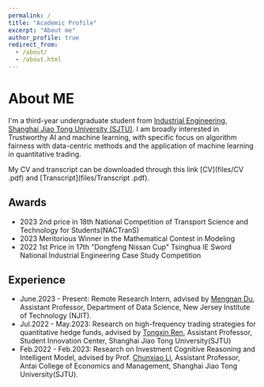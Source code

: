 ```yaml
---
permalink: /
title: "Academic Profile"
excerpt: "About me"
author_profile: true
redirect_from: 
  - /about/
  - /about.html
---
```


# **About ME**

I'm a third-year undergraduate student from [Industrial Engineering](https://ieem.sjtu.edu.cn/), [Shanghai Jiao Tong University (SJTU)](https://me.sjtu.edu.cn/). 
I am broadly interested in Trustworthy AI and machine learning, with specific focus on algorithm fairness with data-centric methods and the application of machine learning in quantitative trading.

My CV and transcript can be downloaded through this link [CV](files/CV .pdf) and [Transcript](files/Transcript .pdf).

## **Awards**
- 2023 2nd price in 18th National Competition of Transport Science and Technology for Students(NACTranS)
- 2023 Meritorious Winner in the Mathematical Contest in Modeling
- 2022 1st Price in 17th "Dongfeng Nissan Cup" Tsinghua IE Sword National Industrial Engineering Case Study Competition

## **Experience**
- June.2023 - Present: Remote Research Intern, advised by [Mengnan Du](https://mengnandu.com/), Assistant Professor, Department of Data Science, New Jersey Institute of Technology (NJIT).
- Jul.2022 - May.2023: Research on high-frequency trading strategies for quantitative hedge funds, advised by [Tongxin Ren](http://www.baiyulan.org.cn/leader/15/), Assistant Professor, Student Innovation Center, Shanghai Jiao Tong University(SJTU)
- Feb.2022 - Feb.2023: Research on Investment Cognitive Reasoning and Intelligent Model, advised by Prof. [Chunxiao Li](https://itf.sjtu.edu.cn/show-213-9.html), Assistant Professor, Antai College of Economics and Management, Shanghai Jiao Tong University(SJTU).
